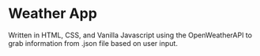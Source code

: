 # Weather App

Written in HTML, CSS, and Vanilla Javascript using the OpenWeatherAPI to grab information from .json file based on user input.
